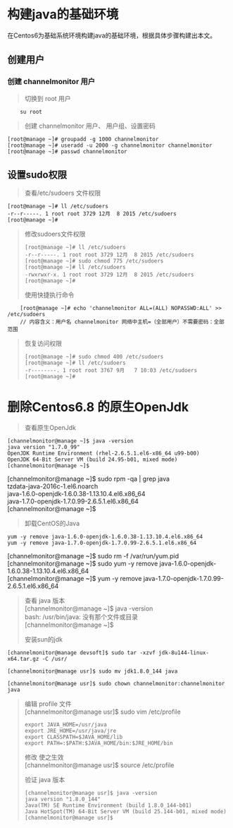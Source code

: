 # 构建java的基础环境

在Centos6为基础系统环境构建java的基础环境，根据具体步骤构建出本文。

## 创建用户

### 创建 channelmonitor 用户

> 切换到 root 用户

 ```
     su root
 ```

> 创建 channelmonitor  用户、 用户组、设置密码

```
[root@manage ~]# groupadd -g 1000 channelmonitor
[root@manage ~]# useradd -u 2000 -g channelmonitor channelmonitor
[root@manage ~]# passwd channelmonitor
```

## 设置sudo权限

> 查看/etc/sudoers 文件权限

```
[root@manage ~]# ll /etc/sudoers
-r--r-----. 1 root root 3729 12月  8 2015 /etc/sudoers
[root@manage ~]#
```

> 修改sudoers文件权限
>
> ```
> [root@manage ~]# ll /etc/sudoers
> -r--r-----. 1 root root 3729 12月  8 2015 /etc/sudoers
> [root@manage ~]# sudo chmod 775 /etc/sudoers
> [root@manage ~]# ll /etc/sudoers
> -rwxrwxr-x. 1 root root 3729 12月  8 2015 /etc/sudoers
> [root@manage ~]#
> ```
>
> 使用快捷执行命令

```
    [root@manage ~]# echo 'channelmonitor ALL=(ALL) NOPASSWD:ALL' >> /etc/sudoers
    // 内容含义：用户名 channelmonitor 网络中主机=（全部用户）不需要密码：全部范围
```

> 恢复访问权限
>
> ```
> [root@manage ~]# sudo chmod 400 /etc/sudoers
> [root@manage ~]# ll /etc/sudoers
> -r--------. 1 root root 3767 9月   7 10:03 /etc/sudoers
> [root@manage ~]#
> ```

# 删除Centos6.8 的原生OpenJdk

> 查看原生OpenJdk

```
[channelmonitor@manage ~]$ java -version
java version "1.7.0_99"
OpenJDK Runtime Environment (rhel-2.6.5.1.el6-x86_64 u99-b00)
OpenJDK 64-Bit Server VM (build 24.95-b01, mixed mode)
[channelmonitor@manage ~]$
```

\[channelmonitor@manage ~\]$ sudo rpm -qa \| grep java  
tzdata-java-2016c-1.el6.noarch  
java-1.6.0-openjdk-1.6.0.38-1.13.10.4.el6.x86\_64  
java-1.7.0-openjdk-1.7.0.99-2.6.5.1.el6.x86\_64  
\[channelmonitor@manage ~\]$

> 卸载CentOS的Java

```
yum -y remove java-1.6.0-openjdk-1.6.0.38-1.13.10.4.el6.x86_64
yum -y remove java-1.7.0-openjdk-1.7.0.99-2.6.5.1.el6.x86_64
```

\[channelmonitor@manage ~\]$ sudo rm -f /var/run/yum.pid  
\[channelmonitor@manage ~\]$ sudo yum -y remove java-1.6.0-openjdk-1.6.0.38-1.13.10.4.el6.x86\_64  
\[channelmonitor@manage ~\]$ yum -y remove java-1.7.0-openjdk-1.7.0.99-2.6.5.1.el6.x86\_64

> 查看 java 版本  
> \[channelmonitor@manage ~\]$ java -version  
> bash: /usr/bin/java: 没有那个文件或目录  
> \[channelmonitor@manage ~\]$
>
> 安装sun的jdk

```
[channelmonitor@manage devsoft]$ sudo tar -xzvf jdk-8u144-linux-x64.tar.gz -C /usr/

[channelmonitor@manage usr]$ sudo mv jdk1.8.0_144 java

[channelmonitor@manage usr]$ sudo chown channelmonitor:channelmonitor java
```

> 编辑 profile 文件  
> \[channelmonitor@manage usr\]$ sudo vim /etc/profile
>
> ```
> export JAVA_HOME=/usr/java  
> export JRE_HOME=/usr/java/jre   
> export CLASSPATH=$JAVA_HOME/lib   
> export PATH=:$PATH:$JAVA_HOME/bin:$JRE_HOME/bin
> ```
>
> 修改 使之生效  
> \[channelmonitor@manage usr\]$ source /etc/profile
>
> 验证 java 版本
>
> ```
> [channelmonitor@manage usr]$ java -version
> java version "1.8.0_144"
> Java(TM) SE Runtime Environment (build 1.8.0_144-b01)
> Java HotSpot(TM) 64-Bit Server VM (build 25.144-b01, mixed mode)
> [channelmonitor@manage usr]$
> ```



